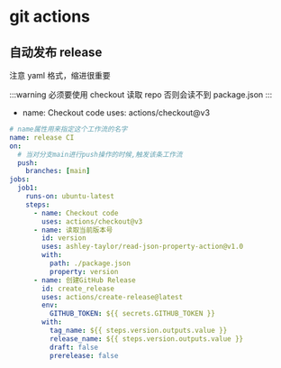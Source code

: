 # git actions

## 自动发布 release

注意 yaml 格式，缩进很重要

:::warning
必须要使用 checkout
读取 repo 否则会读不到 package.json
:::

- name: Checkout code
  uses: actions/checkout@v3

```yaml
# name属性用来指定这个工作流的名字
name: release CI
on:
  # 当对分支main进行push操作的时候,触发该条工作流
  push:
    branches: [main]
jobs:
  job1:
    runs-on: ubuntu-latest
    steps:
      - name: Checkout code
        uses: actions/checkout@v3
      - name: 读取当前版本号
        id: version
        uses: ashley-taylor/read-json-property-action@v1.0
        with:
          path: ./package.json
          property: version
      - name: 创建GitHub Release
        id: create_release
        uses: actions/create-release@latest
        env:
          GITHUB_TOKEN: ${{ secrets.GITHUB_TOKEN }}
        with:
          tag_name: ${{ steps.version.outputs.value }}
          release_name: ${{ steps.version.outputs.value }}
          draft: false
          prerelease: false
```
